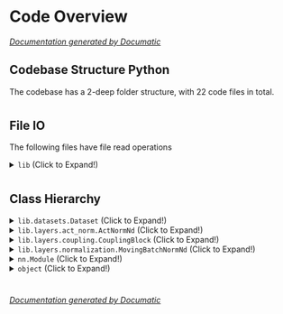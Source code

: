 # Code Overview

[_Documentation generated by Documatic_](https://www.documatic.com)

<!---Documatic-section-Codebase Structure Python-start--->
## Codebase Structure Python

The codebase has a 2-deep folder structure,
                with 22 code files in total.

# #
<!---Documatic-section-Codebase Structure Python-end--->

<!---Documatic-section-File IO-start--->
## File IO

<!---Documatic-block-file_io-start--->
The following files have file read operations

<!---Documatic-block-lib-start--->
<details>
	<summary><code>lib</code> (Click to Expand!)</summary>

* lib.utils
</details>
<!---Documatic-block-lib-end--->
<!---Documatic-block-file_io-end--->

# #
<!---Documatic-section-File IO-end--->

<!---Documatic-section-Class Hierarchy-start--->
## Class Hierarchy

<!---Documatic-block-lib.datasets.Dataset-start--->
<details>
	<summary><code>lib.datasets.Dataset</code> (Click to Expand!)</summary>

* lib.datasets.CelebAHQ
* lib.datasets.Imagenet32
* lib.datasets.Imagenet64
</details>
<!---Documatic-block-lib.datasets.Dataset-end--->

<!---Documatic-block-lib.layers.act_norm.ActNormNd-start--->
<details>
	<summary><code>lib.layers.act_norm.ActNormNd</code> (Click to Expand!)</summary>

* lib.layers.act_norm.ActNorm1d
* lib.layers.act_norm.ActNorm2d
</details>
<!---Documatic-block-lib.layers.act_norm.ActNormNd-end--->

<!---Documatic-block-lib.layers.coupling.CouplingBlock-start--->
<details>
	<summary><code>lib.layers.coupling.CouplingBlock</code> (Click to Expand!)</summary>

* lib.layers.coupling.ChannelCouplingBlock
</details>
<!---Documatic-block-lib.layers.coupling.CouplingBlock-end--->

<!---Documatic-block-lib.layers.normalization.MovingBatchNormNd-start--->
<details>
	<summary><code>lib.layers.normalization.MovingBatchNormNd</code> (Click to Expand!)</summary>

* lib.layers.normalization.MovingBatchNorm1d
* lib.layers.normalization.MovingBatchNorm2d
</details>
<!---Documatic-block-lib.layers.normalization.MovingBatchNormNd-end--->

<!---Documatic-block-nn.Module-start--->
<details>
	<summary><code>nn.Module</code> (Click to Expand!)</summary>

* lib.layers.act_norm.ActNormNd
* lib.layers.coupling.CouplingBlock
* lib.layers.normalization.MovingBatchNormNd
</details>
<!---Documatic-block-nn.Module-end--->

<!---Documatic-block-object-start--->
<details>
	<summary><code>object</code> (Click to Expand!)</summary>

* lib.datasets.Dataset
* lib.utils.AverageMeter
* lib.utils.RunningAverageMeter
</details>
<!---Documatic-block-object-end--->

# #
<!---Documatic-section-Class Hierarchy-end--->

[_Documentation generated by Documatic_](https://www.documatic.com)